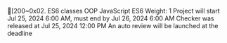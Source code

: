 [200~0x02. ES6 classes
OOP
JavaScript
ES6
 Weight: 1
 Project will start Jul 25, 2024 6:00 AM, must end by Jul 26, 2024 6:00 AM
 Checker was released at Jul 25, 2024 12:00 PM
 An auto review will be launched at the deadline
